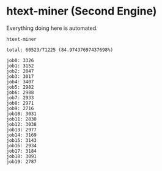 # htext-miner (Second Engine)

Everything doing here is automated.

```
htext-miner

total: 60523/71225 (84.97437697437698%)

job0: 3326
job1: 3152
job2: 2847
job3: 3017
job4: 3407
job5: 2982
job6: 2988
job7: 2933
job8: 2971
job9: 2716
job10: 3031
job11: 2830
job12: 3038
job13: 2977
job14: 3169
job15: 3143
job16: 2934
job17: 3184
job18: 3091
job19: 2787
```